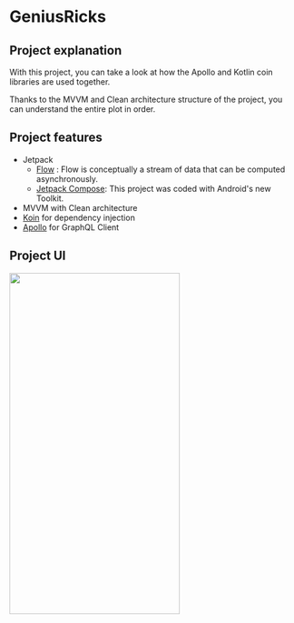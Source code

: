 # GeniusRicks

## Project explanation

With this project, you can take a look at how the Apollo and Kotlin coin libraries are used together.

Thanks to the MVVM and Clean architecture structure of the project, you can understand the entire plot in order.

## Project features
 - Jetpack
     - [Flow][1] : Flow is conceptually a stream of data that can be computed asynchronously.
     - [Jetpack Compose][2]: This project was coded with Android's new Toolkit.
 - MVVM with Clean architecture
 - [Koin][3] for dependency injection
 - [Apollo][4] for GraphQL Client

## Project UI

<img src="https://github.com/rznkolds/GeniusRicks/assets/97980164/eb6a7e5c-488b-4bff-8e8d-af55b5cefbe3" width= "300" height="600"/> 

[1]: https://developer.android.com/kotlin/flow
[2]: https://developer.android.com/jetpack/compose
[3]: https://insert-koin.io/docs/quickstart/kotlin/
[4]: https://www.apollographql.com/docs/kotlin


